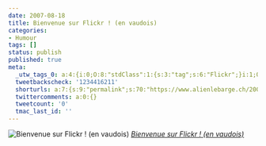 ```yaml
---
date: 2007-08-18
title: Bienvenue sur Flickr ! (en vaudois)
categories:
- Humour
tags: []
status: publish
published: true
meta:
  _utw_tags_0: a:4:{i:0;O:8:"stdClass":1:{s:3:"tag";s:6:"Flickr";}i:1;O:8:"stdClass":1:{s:3:"tag";s:6:"Humour";}i:2;O:8:"stdClass":1:{s:3:"tag";s:9:"Interface";}i:3;O:8:"stdClass":1:{s:3:"tag";s:6:"Social";}}
  tweetbackscheck: '1234416211'
  shorturls: a:7:{s:9:"permalink";s:70:"https://www.alienlebarge.ch/2007/08/18/bienvenue-sur-flickr-en-vaudois/";s:7:"tinyurl";s:25:"https://tinyurl.com/c7ajqa";s:4:"isgd";s:17:"https://is.gd/iyDN";s:5:"bitly";s:18:"https://bit.ly/bljW";s:5:"snipr";s:22:"https://snipr.com/bds44";s:5:"snurl";s:22:"https://snurl.com/bds44";s:7:"snipurl";s:24:"https://snipurl.com/bds44";}
  twittercomments: a:0:{}
  tweetcount: '0'
  tmac_last_id: ''
---
```

 <img src="https://farm2.static.flickr.com/1332/1156543257_43b1d491f0.jpg" alt="Bienvenue sur Flickr ! (en vaudois)" />
<em><a href="https://www.flickr.com/photos/alienlebarge/1156543257/" title="photo sharing">Bienvenue sur Flickr ! (en vaudois)</a></em>
